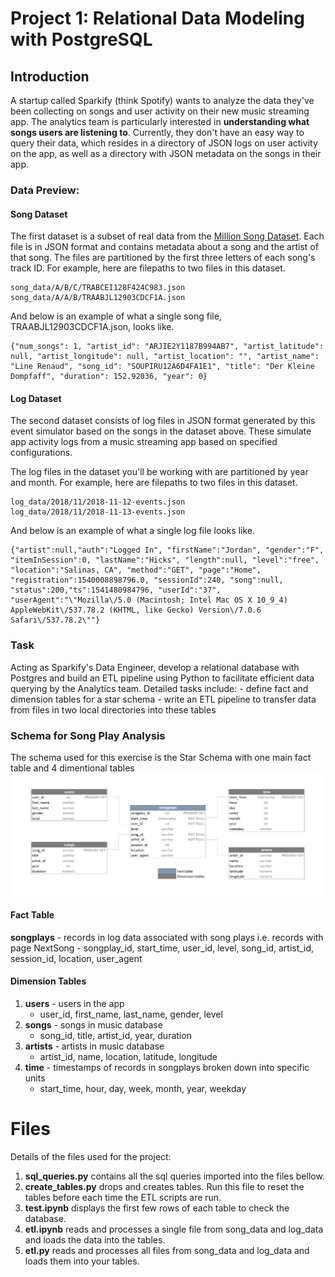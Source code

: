 # Project 1: Relational Data Modeling with PostgreSQL

## Introduction

A startup called Sparkify (think Spotify) wants to analyze the data they've been collecting on songs and user activity on their new music streaming app. The analytics team is particularly interested in **understanding what songs users are listening to**. Currently, they don't have an easy way to query their data, which resides in a directory of JSON logs on user activity on the app, as well as a directory with JSON metadata on the songs in their app.

### Data Preview:
#### Song Dataset
The first dataset is a subset of real data from the [Million Song Dataset](https://labrosa.ee.columbia.edu/millionsong). Each file is in JSON format and contains metadata about a song and the artist of that song. The files are partitioned by the first three letters of each song's track ID. For example, here are filepaths to two files in this dataset.

```
song_data/A/B/C/TRABCEI128F424C983.json
song_data/A/A/B/TRAABJL12903CDCF1A.json
```
And below is an example of what a single song file, TRAABJL12903CDCF1A.json, looks like.
```
{"num_songs": 1, "artist_id": "ARJIE2Y1187B994AB7", "artist_latitude": null, "artist_longitude": null, "artist_location": "", "artist_name": "Line Renaud", "song_id": "SOUPIRU12A6D4FA1E1", "title": "Der Kleine Dompfaff", "duration": 152.92036, "year": 0}
```
#### Log Dataset
The second dataset consists of log files in JSON format generated by this event simulator based on the songs in the dataset above. These simulate app activity logs from a music streaming app based on specified configurations.

The log files in the dataset you'll be working with are partitioned by year and month. For example, here are filepaths to two files in this dataset.

```
log_data/2018/11/2018-11-12-events.json
log_data/2018/11/2018-11-13-events.json
```
And below is an example of what a single log file looks like.
```
{"artist":null,"auth":"Logged In", "firstName":"Jordan", "gender":"F", "itemInSession":0, "lastName":"Hicks", "length":null, "level":"free", "location":"Salinas, CA", "method":"GET", "page":"Home", "registration":1540008898796.0, "sessionId":240, "song":null, "status":200,"ts":1541480984796, "userId":"37", "userAgent":"\"Mozilla\/5.0 (Macintosh; Intel Mac OS X 10_9_4) AppleWebKit\/537.78.2 (KHTML, like Gecko) Version\/7.0.6 Safari\/537.78.2\""}
```

### Task
Acting as Sparkify's Data Engineer, develop a relational database with Postgres and build an ETL pipeline using Python to facilitate efficient data querying by the Analytics team. 
Detailed tasks include:
    - define fact and dimension tables for a star schema 
    - write an ETL pipeline to transfer data from files in two local directories into these tables 


### Schema for Song Play Analysis
The schema used for this exercise is the Star Schema with one main fact table and 4 dimentional tables
<img src="https://github.com/SumerBangera/Data-Engineering/blob/main/Project%201:%20Postgres/Star%20Schema.png"/>


#### Fact Table
**songplays** - records in log data associated with song plays i.e. records with page NextSong
    - songplay_id, start_time, user_id, level, song_id, artist_id, session_id, location, user_agent

#### Dimension Tables
1. **users** - users in the app
    - user_id, first_name, last_name, gender, level
2. **songs** - songs in music database
    - song_id, title, artist_id, year, duration
3. **artists** - artists in music database
    - artist_id, name, location, latitude, longitude
4. **time** - timestamps of records in songplays broken down into specific units
    - start_time, hour, day, week, month, year, weekday

# Files
Details of the files used for the project:
1. **sql_queries.py** contains all the sql queries imported into the files bellow.
2. **create_tables.py** drops and creates tables. Run this file to reset the tables before each time the ETL scripts are run.
3. **test.ipynb** displays the first few rows of each table to check the database.
4. **etl.ipynb** reads and processes a single file from song_data and log_data and loads the data into the tables. 
5. **etl.py** reads and processes all files from song_data and log_data and loads them into your tables. 
